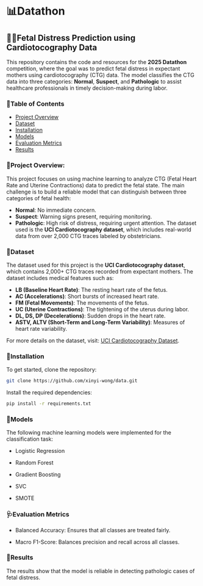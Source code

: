 # 📊Datathon

## 👩‍🔬Fetal Distress Prediction using Cardiotocography Data 

This repository contains the code and resources for the **2025 Datathon** competition, where the goal was to predict fetal distress in expectant mothers using cardiotocography (CTG) data. The model classifies the CTG data into three categories: **Normal**, **Suspect**, and **Pathologic** to assist healthcare professionals in timely decision-making during labor.

### 📍Table of Contents

- [Project Overview](#project-overview)
- [Dataset](#dataset)
- [Installation](#installation)
- [Models](#models)
- [Evaluation Metrics](#evaluation-metrics)
- [Results](#results)


### 📎Project Overview:
This project focuses on using machine learning to analyze CTG (Fetal Heart Rate and Uterine Contractions) data to predict the fetal state. The main challenge is to build a reliable model that can distinguish between three categories of fetal health:
- **Normal**: No immediate concern.
- **Suspect**: Warning signs present, requiring monitoring.
- **Pathologic**: High risk of distress, requiring urgent attention.
The dataset used is the **UCI Cardiotocography dataset**, which includes real-world data from over 2,000 CTG traces labeled by obstetricians.

### 📑Dataset

The dataset used for this project is the **UCI Cardiotocography dataset**, which contains 2,000+ CTG traces recorded from expectant mothers. The dataset includes medical features such as:

- **LB (Baseline Heart Rate)**: The resting heart rate of the fetus.
- **AC (Accelerations)**: Short bursts of increased heart rate.
- **FM (Fetal Movements)**: The movements of the fetus.
- **UC (Uterine Contractions)**: The tightening of the uterus during labor.
- **DL, DS, DP (Decelerations)**: Sudden drops in the heart rate.
- **ASTV, ALTV (Short-Term and Long-Term Variability)**: Measures of heart rate variability.

For more details on the dataset, visit: [UCI Cardiotocography Dataset](https://archive.ics.uci.edu/dataset/193/cardiotocography).

### 🔑Installation

To get started, clone the repository:

```bash
git clone https://github.com/xinyi-wong/data.git
```
Install the required dependencies:

```bash
pip install -r requirements.txt
```

### 💊Models

The following machine learning models were implemented for the classification task:

- Logistic Regression

- Random Forest

- Gradient Boosting

- SVC
  
- SMOTE


### 🩺Evaluation Metrics


- Balanced Accuracy: Ensures that all classes are treated fairly.

- Macro F1-Score: Balances precision and recall across all classes.

### 📒Results

The results show that the model is reliable in detecting pathologic cases of fetal distress.
